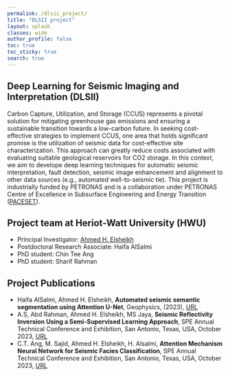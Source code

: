 ```yaml
---
permalink: /dlsii_project/
title: "DLSII project"
layout: splash
classes: wide
author_profile: false
toc: true
toc_sticky: true
search: true
---
```

## Deep Learning for Seismic Imaging and Interpretation (DLSII)
Carbon Capture, Utilization, and Storage (CCUS) represents a pivotal solution for mitigating greenhouse gas emissions and ensuring a sustainable transition towards a low-carbon future. In seeking cost-effective strategies to implement CCUS, one area that holds significant promise is the utilization of seismic data for cost-effective site characterization. This approach can greatly reduce costs associated with evaluating suitable geological reservoirs for CO2 storage. In this context, we aim to develope deep learning techniques for automatic seismic interpretation, fault detection, seismic image enhancement and alignment to other data sources (e.g., automated well-to-seismic tie). This project is industrially funded by PETRONAS and is a collaboration under PETRONAS Centre of Excellence in Subsurface Engineering and Energy Transition ([PACESET](https://www.hw.ac.uk/news/articles/2021/setting-the-pace-for-sustainable-energy.htm)).


## Project team at Heriot-Watt University (HWU)
- Principal Investigator: [Ahmed H. Elsheikh](https://researchportal.hw.ac.uk/en/persons/ahmed-h-elsheikh)
- Postdoctoral Research Associate: Haifa AlSalmi
- PhD student: Chin Tee Ang
- PhD student: Sharif Rahman

## Project Publications
- Haifa AlSalmi, Ahmed H. Elsheikh, **Automated seismic semantic segmentation using Attention U-Net**, Geophysics, (2023), [URL](https://doi.org/10.1190/geo2023-0149.1)
- A.S, Abd Rahman, Ahmed H. Elsheikh, MS Jaya, **Seismic Reflectivity Inversion Using a Semi-Supervised Learning Approach**, SPE Annual Technical Conference and Exhibition, San Antonio, Texas, USA, October 2023, [URL](https://doi.org/10.2118/215019-MS)
- C.T. Ang, M. Sajid, Ahmed H. Elsheikh, H. Alsalmi, **Attention Mechanism Neural Network for Seismic Facies Classification**, SPE Annual Technical Conference and Exhibition, San Antonio, Texas, USA, October 2023, [URL](https://doi.org/10.2118/215099-MS)
